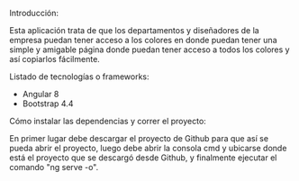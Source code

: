 Introducción:

Esta aplicación trata de que los departamentos y diseñadores de la empresa puedan tener 
acceso a los colores en donde puedan tener una simple y amigable página donde puedan 
tener acceso a todos los colores y así copiarlos fácilmente.


Listado de tecnologías o frameworks:

- Angular 8
- Bootstrap 4.4


Cómo instalar las dependencias y correr el proyecto:

En primer lugar debe descargar el proyecto de Github para que así se pueda abrir el proyecto, luego
debe abrir la consola cmd y ubicarse donde está el proyecto que se descargó desde Github,
y finalmente ejecutar el comando "ng serve -o".
